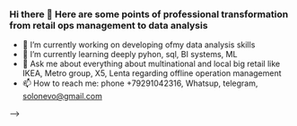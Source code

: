 ### Hi there 👋 Here are some points of professional transformation from retail ops management to data analysis

- 🔭 I’m currently working on developing ofmy data analysis skills
- 🌱 I’m currently learning deeply pyhon, sql, BI systems, ML
- 💬 Ask me about everything about multinational and local big retail like IKEA, Metro group, X5, Lenta regarding offline operation management
- 📫 How to reach me: phone +79291042316, Whatsup, telegram, solonevo@gmail.com


-->
